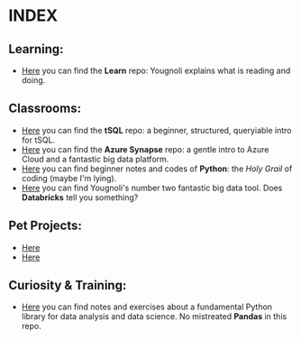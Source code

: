 # INDEX

## Learning:
 - [Here](https://github.com/yougnoli/Learns) you can find the **Learn** repo: Yougnoli explains what is reading and doing.
 
## Classrooms:
 - [Here](https://github.com/yougnoli/tSQL-Fundamentals) you can find the **tSQL** repo: a beginner, structured, queryiable intro for tSQL.
 - [Here](https://github.com/yougnoli/Azure-Synapse) you can find the **Azure Synapse** repo: a gentle intro to Azure Cloud and a fantastic big data platform.
 - [Here](https://github.com/yougnoli/Python-for-Beginners) you can find beginner notes and codes of **Python**: the *Holy Grail* of coding (maybe I'm lying).
 - [Here](https://github.com/yougnoli/Databricks-Learning-Spark/blob/main/README.md) you can find Yougnoli's number two fantastic big data tool. Does **Databricks** tell you something?
 
## Pet Projects:
 - [Here](https://github.com/yougnoli/Twitter-thread-bot)
 - [Here](https://github.com/yougnoli/OKC-Thunder-DS-S-Technical-Assessment)
 
## Curiosity & Training:
 - [Here](https://github.com/yougnoli/Pandas-Python) you can find notes and exercises about a fundamental Python library for data analysis and data science. No mistreated **Pandas** in this repo.
